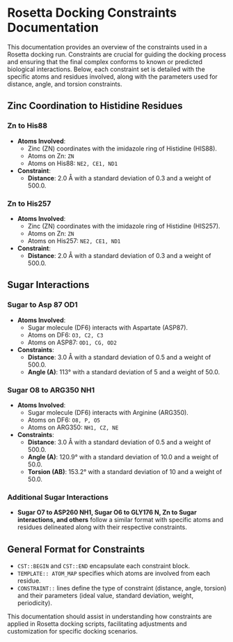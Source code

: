 # Rosetta Docking Constraints Documentation

This documentation provides an overview of the constraints used in a Rosetta docking run. Constraints are crucial for guiding the docking process and ensuring that the final complex conforms to known or predicted biological interactions. Below, each constraint set is detailed with the specific atoms and residues involved, along with the parameters used for distance, angle, and torsion constraints.

## Zinc Coordination to Histidine Residues

### Zn to His88
- **Atoms Involved**:
  - Zinc (ZN) coordinates with the imidazole ring of Histidine (HIS88).
  - Atoms on Zn: `ZN`
  - Atoms on His88: `NE2, CE1, ND1`
- **Constraint**:
  - **Distance**: 2.0 Å with a standard deviation of 0.3 and a weight of 500.0.

### Zn to His257
- **Atoms Involved**:
  - Zinc (ZN) coordinates with the imidazole ring of Histidine (HIS257).
  - Atoms on Zn: `ZN`
  - Atoms on His257: `NE2, CE1, ND1`
- **Constraint**:
  - **Distance**: 2.0 Å with a standard deviation of 0.3 and a weight of 500.0.

## Sugar Interactions

### Sugar to Asp 87 OD1
- **Atoms Involved**:
  - Sugar molecule (DF6) interacts with Aspartate (ASP87).
  - Atoms on DF6: `O3, C2, C3`
  - Atoms on ASP87: `OD1, CG, OD2`
- **Constraints**:
  - **Distance**: 3.0 Å with a standard deviation of 0.5 and a weight of 500.0.
  - **Angle (A)**: 113° with a standard deviation of 5 and a weight of 50.0.

### Sugar O8 to ARG350 NH1
- **Atoms Involved**:
  - Sugar molecule (DF6) interacts with Arginine (ARG350).
  - Atoms on DF6: `O8, P, O5`
  - Atoms on ARG350: `NH1, CZ, NE`
- **Constraints**:
  - **Distance**: 3.0 Å with a standard deviation of 0.5 and a weight of 500.0.
  - **Angle (A)**: 120.9° with a standard deviation of 10.0 and a weight of 50.0.
  - **Torsion (AB)**: 153.2° with a standard deviation of 10 and a weight of 50.0.

### Additional Sugar Interactions
- **Sugar O7 to ASP260 NH1, Sugar O6 to GLY176 N, Zn to Sugar interactions, and others** follow a similar format with specific atoms and residues delineated along with their respective constraints.

## General Format for Constraints
- `CST::BEGIN` and `CST::END` encapsulate each constraint block.
- `TEMPLATE:: ATOM_MAP` specifies which atoms are involved from each residue.
- `CONSTRAINT::` lines define the type of constraint (distance, angle, torsion) and their parameters (ideal value, standard deviation, weight, periodicity).

This documentation should assist in understanding how constraints are applied in Rosetta docking scripts, facilitating adjustments and customization for specific docking scenarios.